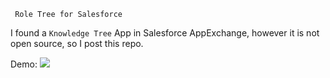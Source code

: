 `` Role Tree for Salesforce``

I found a ```Knowledge Tree``` App in Salesforce AppExchange, however it is not open source, so I post this repo.

Demo:
<img src="https://raw.githubusercontent.com/xjsender/SublimeApexScreenshot/master/roletree.png" /><br/>